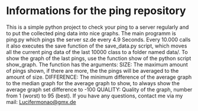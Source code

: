 
# Informations for the ping repository

This is a simple python project to check your ping to a server regularly and to put the collected ping data into nice graphs.
The main programm is ping.py which pings the server sz.de every 4.9 Seconds. Every 10.000 calls it also executes the save function of the save_data.py script, which moves all the current ping data of the last 10000 class to a folder named data/.
To show the graph of the last pings, use the function show of the python script show_graph. The function has the arguments:
	SIZE: The maximum amount of pings shown, if there are more, the the pings will be averaged to the amount of size.
	DIFFERENCE: The minimum difference of the average graph to the median graph for the average graph to show, to always show the average graph set difference to -100
	QUALITY: Quality of the graph, number from 1 (worst) to 95 (best).
If you have any questions, contact me via my mail: Lucifermonao@gmx.de
